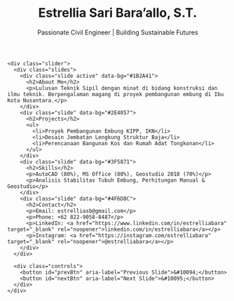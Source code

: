 <!DOCTYPE html>
<html lang="en">
<head>
  <meta charset="UTF-8" />
  <meta name="viewport" content="width=device-width, initial-scale=1" />
  <title>Portfolio - Civil Engineering</title>
  <link rel="stylesheet" href="style.css" />
</head>
<body>
  <div class="container">
    <header>
      <h1>Estrellia Sari Bara’allo, S.T.</h1>
      <p>Passionate Civil Engineer | Building Sustainable Futures</p>
    </header>

    <div class="slider">
      <div class="slides">
        <div class="slide active" data-bg="#1B2A41">
          <h2>About Me</h2>
          <p>Lulusan Teknik Sipil dengan minat di bidang konstruksi dan ilmu teknik. Berpengalaman magang di proyek pembangunan embung di Ibu Kota Nusantara.</p>
        </div>
        <div class="slide" data-bg="#2E4057">
          <h2>Projects</h2>
          <ul>
            <li>Proyek Pembangunan Embung KIPP, IKN</li>
            <li>Desain Jembatan Lengkung Struktur Baja</li>
            <li>Perencanaan Bangunan Kos dan Rumah Adat Tongkonan</li>
          </ul>
        </div>
        <div class="slide" data-bg="#3F5871">
          <h2>Skills</h2>
          <p>AutoCAD (80%), MS Office (80%), Geostudio 2018 (70%)</p>
          <p>Analisis Stabilitas Tubuh Embung, Perhitungan Manual & Geostudio</p>
        </div>
        <div class="slide" data-bg="#4F6D8C">
          <h2>Contact</h2>
          <p>Email: estrelliasb@gmail.com</p>
          <p>Phone: +62 822-9058-8487</p>
          <p>LinkedIn: <a href="https://www.linkedin.com/in/estrelliabara" target="_blank" rel="noopener">linkedin.com/in/estrelliabara</a></p>
          <p>Instagram: <a href="https://instagram.com/estrelliabara" target="_blank" rel="noopener">@estrelliabara</a></p>
        </div>
      </div>

      <div class="controls">
        <button id="prevBtn" aria-label="Previous Slide">&#10094;</button>
        <button id="nextBtn" aria-label="Next Slide">&#10095;</button>
      </div>
    </div>
  </div>

  <script src="script.js"></script>
</body>
</html>
